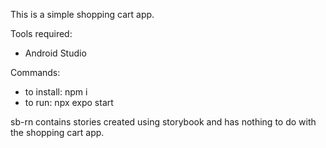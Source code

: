 This is a simple shopping cart app.

Tools required:
- Android Studio

Commands:
- to install:  npm i
- to run: npx expo start

sb-rn contains stories created using storybook and has nothing to do with the shopping cart app.
